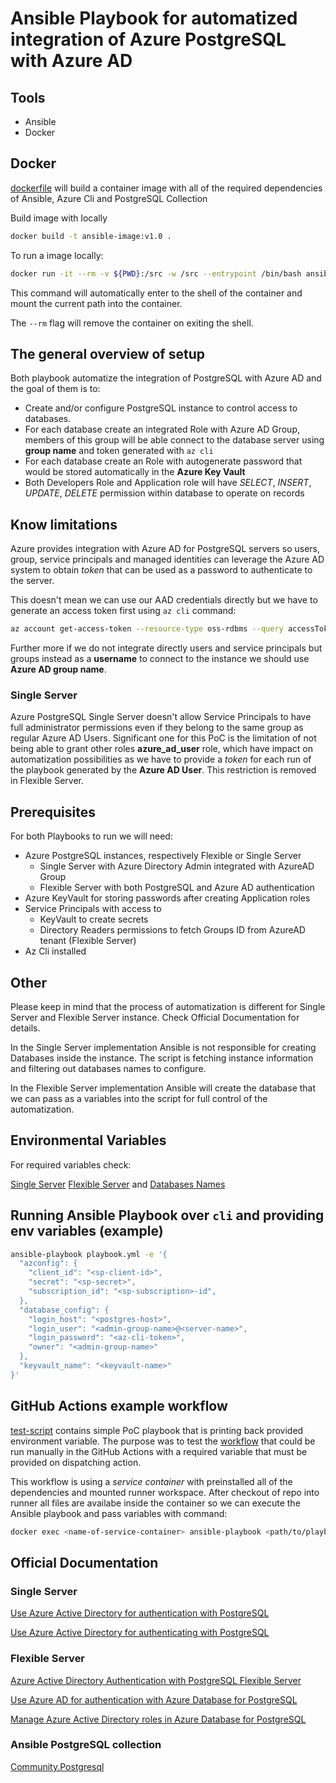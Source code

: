 # Ansible Playbook for automatized integration of Azure PostgreSQL with Azure AD

## Tools

- Ansible
- Docker

## Docker

[dockerfile](dockerfile) will build a container image with all of the required dependencies of Ansible, Azure Cli and PostgreSQL Collection

Build image with locally

```bash
docker build -t ansible-image:v1.0 .
```

To run a image locally:

```bash
docker run -it --rm -v ${PWD}:/src -w /src --entrypoint /bin/bash ansible-azure:v1
```

This command will automatically enter to the shell of the container and mount the current path into the container. 

The `--rm` flag will remove the container on exiting the shell.

## The general overview of setup

Both playbook automatize the integration of PostgreSQL with Azure AD and the goal of them is to:
- Create and/or configure PostgreSQL instance to control access to databases. 
- For each database create an integrated Role with Azure AD Group, members of this group will be able connect to the database server using **group name** and token generated with `az cli`
- For each database create an Role with autogenerate password that would be stored automatically in the **Azure Key Vault**
- Both Developers Role and Application role will have *SELECT*, *INSERT*, *UPDATE*, *DELETE* permission within database to operate on records

## Know limitations

Azure provides integration with Azure AD for PostgreSQL servers so users, group, service principals and managed identities can leverage the Azure AD system to obtain *token* that can be used as a password to authenticate to the server.

This doesn't mean we can use our AAD credentials directly but we have to generate an access token first using `az cli` command:

```bash
az account get-access-token --resource-type oss-rdbms --query accessToken --output tsv
```

Further more if we do not integrate directly users and service principals but groups instead as a **username** to connect to the instance we should use **Azure AD group name**.

### Single Server

Azure PostgreSQL Single Server doesn't allow Service Principals to have full administrator permissions even if they belong to the same group as regular Azure AD Users. Significant one for this PoC is the limitation of not being able to grant other roles **azure_ad_user** role, which have impact on automatization possibilities as we have to provide a *token* for each run of the playbook generated by the **Azure AD User**. This restriction is removed in Flexible Server.

## Prerequisites

For both Playbooks to run we will need:

- Azure PostgreSQL instances, respectively Flexible or Single Server
  - Single Server with Azure Directory Admin integrated with AzureAD Group
  - Flexible Server with both PostgreSQL and Azure AD authentication
- Azure KeyVault for storing passwords after creating Application roles
- Service Principals with access to
  - KeyVault to create secrets
  - Directory Readers permissions to fetch Groups ID from AzureAD tenant (Flexible Server)
- Az Cli installed

## Other

Please keep in mind that the process of automatization is different for Single Server and Flexible Server instance. Check Official Documentation for details.

In the Single Server implementation Ansible is not responsible for creating Databases inside the instance. The script is fetching instance information and filtering out databases names to configure.

In the Flexible Server implementation Ansible will create the database that we can pass as a variables into the script for full control of the automatization. 

## Environmental Variables

For required variables check:

[Single Server](./src/ansible/single-server/var_file.example.yml)
[Flexible Server](./src/ansible/flexible-server/var_file.example.yml) and [Databases Names](./src/ansible/flexible-server/db_names.yml)

## Running Ansible Playbook over `cli` and providing env variables (example)

```bash
ansible-playbook playbook.yml -e '{
  "azconfig": {
    "client_id": "<sp-client-id>", 
    "secret": "<sp-secret>", 
    "subscription_id": "<sp-subscription>-id", 
  },
  "database_config": {
    "login_host": "<postgres-host>", 
    "login_user": "<admin-group-name>@<server-name>", 
    "login_password": "<az-cli-token>", 
    "owner": "<admin-group-name>"
  },
  "keyvault_name": "<keyvault-name>"
}'
```

## GitHub Actions example workflow

[test-script](./src/ansible/test-script/) contains simple PoC playbook that is printing back provided environment variable. The purpose was to test the [workflow](.github/workflows/test-workflow.yml) that could be run manually in the GitHub Actions with a required variable that must be provided on dispatching action. 

This workflow is using a *service container* with preinstalled all of the dependencies and  mounted runner workspace. After checkout of repo into runner all files are availabe inside the container so we can execute the Ansible playbook and pass variables with command:

```bash
docker exec <name-of-service-container> ansible-playbook <path/to/playbook> -e "<variables>"
``` 

## Official Documentation

### Single Server
[Use Azure Active Directory for authentication with PostgreSQL](https://learn.microsoft.com/en-us/azure/postgresql/single-server/how-to-configure-sign-in-azure-ad-authentication)

[Use Azure Active Directory for authenticating with PostgreSQL](https://learn.microsoft.com/en-us/azure/postgresql/single-server/concepts-azure-ad-authentication)

### Flexible Server
[Azure Active Directory Authentication with PostgreSQL Flexible Server](https://learn.microsoft.com/en-us/azure/postgresql/flexible-server/concepts-azure-ad-authentication?source=recommendations)

[Use Azure AD for authentication with Azure Database for PostgreSQL](https://learn.microsoft.com/en-us/azure/postgresql/flexible-server/how-to-configure-sign-in-azure-ad-authentication?source=recommendations)

[Manage Azure Active Directory roles in Azure Database for PostgreSQL](https://learn.microsoft.com/en-us/azure/postgresql/flexible-server/how-to-manage-azure-ad-users)

### Ansible PostgreSQL collection

[Community.Postgresql](https://docs.ansible.com/ansible/latest/collections/community/postgresql/index.html)
